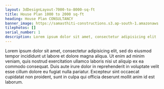 ```yaml
---
layout: 3dDesignLayout-7000-to-8000-sq-ft
title: House Plan 1000 to 2000 sq-ft
heading: House Plan CONSULTANCY
banner_image: https://samasthiti-constructions.s3.ap-south-1.amazonaws.com/uploads/3d7000-8000 sqft.jpg
tilephotos: []
serial_number: 1
description: Lorem ipsum dolor sit amet, consectetur adipisicing elit
---
```

Lorem ipsum dolor sit amet, consectetur adipisicing elit, sed do eiusmod
tempor incididunt ut labore et dolore magna aliqua. Ut enim ad minim veniam,
quis nostrud exercitation ullamco laboris nisi ut aliquip ex ea commodo
consequat. Duis aute irure dolor in reprehenderit in voluptate velit esse
cillum dolore eu fugiat nulla pariatur. Excepteur sint occaecat cupidatat non
proident, sunt in culpa qui officia deserunt mollit anim id est laborum.
